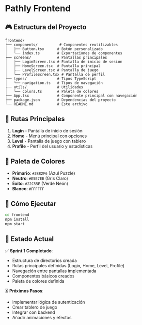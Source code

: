 # Pathly Frontend

## 🎮 Estructura del Proyecto

```
frontend/
├── components/          # Componentes reutilizables
│   ├── Button.tsx      # Botón personalizado
│   └── index.ts        # Exportaciones de componentes
├── screens/            # Pantallas principales
│   ├── LoginScreen.tsx # Pantalla de inicio de sesión
│   ├── HomeScreen.tsx  # Pantalla principal
│   ├── LevelScreen.tsx # Pantalla de juego
│   └── ProfileScreen.tsx # Pantalla de perfil
├── types/              # Tipos TypeScript
│   └── navigation.ts   # Tipos de navegación
├── utils/              # Utilidades
│   └── colors.ts       # Paleta de colores
├── App.tsx             # Componente principal con navegación
├── package.json        # Dependencias del proyecto
└── README.md           # Este archivo
```

## 🚀 Rutas Principales

1. **Login** - Pantalla de inicio de sesión
2. **Home** - Menú principal con opciones
3. **Level** - Pantalla de juego con tablero
4. **Profile** - Perfil del usuario y estadísticas

## 🎨 Paleta de Colores

- **Primario**: `#3B82F6` (Azul Puzzle)
- **Neutro**: `#E5E7EB` (Gris Claro)
- **Éxito**: `#22C55E` (Verde Neón)
- **Blanco**: `#FFFFFF`

## 📱 Cómo Ejecutar

```bash
cd frontend
npm install
npm start
```

## 🔧 Estado Actual

✅ **Sprint 1 Completado**:
- Estructura de directorios creada
- Rutas principales definidas (Login, Home, Level, Profile)
- Navegación entre pantallas implementada
- Componentes básicos creados
- Paleta de colores definida

⏳ **Próximos Pasos**:
- Implementar lógica de autenticación
- Crear tablero de juego
- Integrar con backend
- Añadir animaciones y efectos 
